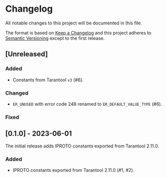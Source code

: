 # Changelog

All notable changes to this project will be documented in this file.

The format is based on [Keep a Changelog](https://keepachangelog.com/en/1.0.0/)
and this project adheres to [Semantic
Versioning](http://semver.org/spec/v2.0.0.html) except to the first release.

## [Unreleased]

### Added
- Constants from Tarantool `v3` (#6).

### Changed
- `ER_UNUSED` with error code 248 renamed to `ER_DEFAULT_VALUE_TYPE` (#6).

### Fixed

## [0.1.0] - 2023-06-01

The initial release adds IPROTO constants exported from Tarantool 2.11.0.

### Added

- IPROTO constants exported from Tarantool 2.11.0 (#1, #2).
